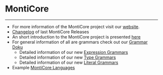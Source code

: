 # MontiCore
---

* For more information of the MontiCore project visit our [website](http://www.monticore.de/).
* [Changelog](CHANGELOG.md) of last MontiCore Releases
* An short introduction to the MontiCore project is presented [here](README.md)
* For general information of all are grammars check out our [Grammar Doku](monticore-grammar/src/main/grammars/de/monticore/Grammars.md)
  * Detailed information of our new [Expression Grammars](monticore-grammar/src/main/grammars/de/monticore/expressions/README.md)
  * Detailed information of our new [Type Grammars](monticore-grammar/src/main/java/de/monticore/types/check/README.md)
  * Detailed information of our new [Literal Grammars](monticore-grammar/src/main/grammars/de/monticore/literals/README.md)
* Example [MontiCore Languages](Languages.md)
